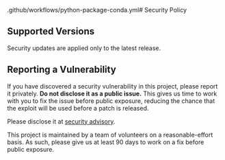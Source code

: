 .github/workflows/python-package-conda.yml# Security Policy

## Supported Versions

Security updates are applied only to the latest release.

## Reporting a Vulnerability

If you have discovered a security vulnerability in this project, please report it privately. **Do not disclose it as a public issue.** This gives us time to work with you to fix the issue before public exposure, reducing the chance that the exploit will be used before a patch is released.

Please disclose it at [security advisory](https://github.com/pybind/pybind11/security/advisories/new).

This project is maintained by a team of volunteers on a reasonable-effort basis. As such, please give us at least 90 days to work on a fix before public exposure.
